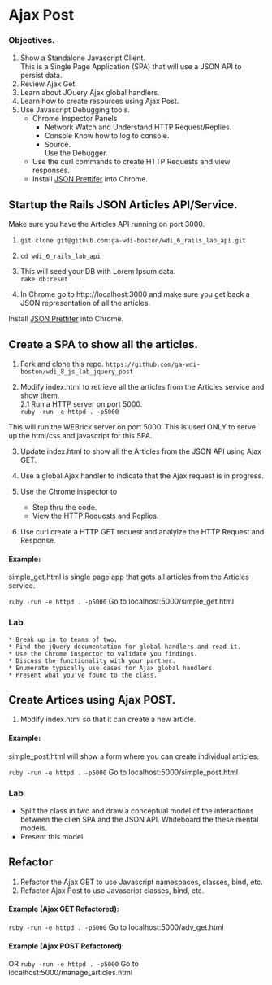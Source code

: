 # Ajax Post
### Objectives.
1. Show a Standalone Javascript Client.  
	This is a Single Page Application (SPA) that will use a JSON API to 	persist data.
2. Review Ajax Get.
3. Learn about JQuery Ajax global handlers.
4. Learn how to create resources using Ajax Post.
5. Use Javascript Debugging tools.
	* Chrome Inspector Panels
		* Network
			Watch and Understand HTTP Request/Replies.
		* Console
			Know how to log to console.
		* Source.  
			Use the Debugger.  
	* Use the curl commands to create HTTP Requests and view responses.
	* Install [JSON Prettifer](https://chrome.google.com/webstore/detail/json-prettifier/kccpfgilgmgbipamhohknpokhibinhhj) into Chrome.
		
	
## Startup the Rails JSON Articles API/Service.
 Make sure you have the Articles API running on port 3000.

1.  ``git clone git@github.com:ga-wdi-boston/wdi_6_rails_lab_api.git``

2.  ``cd wdi_6_rails_lab_api``


3.  This will seed your DB with Lorem Ipsum data.  
	``rake db:reset ``

4. In Chrome go to http://localhost:3000 and make sure you
  get back a JSON representation of all the articles.
  
Install [JSON Prettifer](https://chrome.google.com/webstore/detail/json-prettifier/kccpfgilgmgbipamhohknpokhibinhhj) into Chrome.

## Create a SPA to show all the articles.
1. Fork and clone this repo.
	``https://github.com/ga-wdi-boston/wdi_8_js_lab_jquery_post``

2. Modify index.html to retrieve all the articles from the Articles service
and show them.  
2.1 Run a HTTP server on port 5000.  
  ``ruby -run -e httpd . -p5000``  
  
  This will run the WEBrick server on port 5000. This is used ONLY to serve up 
  the html/css and javascript for this SPA.  
  
3. Update index.html to show all the Articles from the JSON API using Ajax GET.

4. Use a global Ajax handler to indicate that the Ajax request is in progress.
5. Use the Chrome inspector to 
	* Step thru the code.
	* View the HTTP Requests and Replies.
6. Use curl create a HTTP GET request and analyize the HTTP Request and Response.

#### Example:

simple_get.html is single page app that gets all articles from the Articles service.

  ``ruby -run -e httpd . -p5000``
  Go to localhost:5000/simple_get.html

### Lab
	* Break up in to teams of two.  
	* Find the jQuery documentation for global handlers and read it.
	* Use the Chrome inspector to validate you findings.
	* Discuss the functionality with your partner.
	* Enumerate typically use cases for Ajax global handlers.
	* Present what you've found to the class.


## Create Artices using Ajax POST.
1. Modify index.html so that it can create a new article.

#### Example:
simple_post.html will show a form where you can create individual articles.

  ``ruby -run -e httpd . -p5000``
  Go to localhost:5000/simple_post.html

### Lab
   * Split the class in two and draw a conceptual model of the interactions between the clien SPA and the JSON API. Whiteboard the these mental models.
   * Present this model.
   
## Refactor
1. Refactor the Ajax GET to use Javascript namespaces, classes, bind, etc.
2. Refactor Ajax Post to use Javascript classes, bind, etc.

#### Example (Ajax GET Refactored):

  ``ruby -run -e httpd . -p5000``
  Go to localhost:5000/adv_get.html


#### Example (Ajax POST Refactored):

  OR
  ``ruby -run -e httpd . -p5000``
  Go to localhost:5000/manage_articles.html
